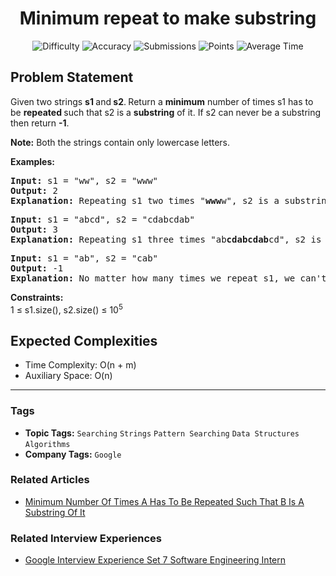 <h1 align="center">Minimum repeat to make substring</h1>

<p align="center">
  <img alt="Difficulty" title="Difficulty" src="https://custom-icon-badges.demolab.com/badge/Difficulty: Medium-1F222E?style=for-the-badge&logoColor=white&logo=fire"/>
  <img alt="Accuracy" title="Accuracy" src="https://custom-icon-badges.demolab.com/badge/Accuracy: 51.22%25-1F222E?style=for-the-badge&logoColor=white&logo=target"/>
  <img alt="Submissions" title="Submissions" src="https://custom-icon-badges.demolab.com/badge/Submissions: 68K+-1F222E?style=for-the-badge&logoColor=white&logo=repo"/>
  <img alt="Points" title="Points" src="https://custom-icon-badges.demolab.com/badge/Points: 4-1F222E?style=for-the-badge&logoColor=white&logo=award"/>
  <img alt="Average Time" title="Average Time" src="https://custom-icon-badges.demolab.com/badge/Average%20Time: N/A-1F222E?style=for-the-badge&logoColor=white&logo=clock"/>
</p>

## Problem Statement

Given two strings <b>s1 </b>and<b> s2</b>.<b> </b>Return a <b>minimum</b> number of times s1 has to be <b>repeated </b>such that s2 is a <b>substring</b> of it. If s2 can never be a substring then return <b>-1</b>.

<b>Note:</b> Both the strings contain only lowercase letters.

<b>Examples:</b>

<pre><b>Input: </b>s1 = "ww", s2 = "www"
<b>Output: </b>2
<b>Explanation: </b>Repeating s1 two times "<b>www</b>w", s2 is a substring of it.</pre>

<pre><b>Input: </b>s1 = "abcd", s2 = "cdabcdab" <br><b>Output: </b>3 <br><b>Explanation: </b>Repeating s1 three times "ab<b>cdabcdab</b>cd", s2 is a substring of it. s2 is not a substring of s1 when it is repeated less than 3 times.</pre>

<pre><b>Input: </b>s1 = "ab", s2 = "cab"
<b>Output: </b>-1
<b>Explanation: </b>No matter how many times we repeat s1, we can't get a string such that s2 is a substring of it.</pre>

<b>Constraints:</b><br>1 ≤ s1.size(), s2.size() ≤ 10<sup>5</sup>

## Expected Complexities
- Time Complexity: O(n + m)
- Auxiliary Space: O(n)

<hr>

### Tags
- **Topic Tags:** `Searching` `Strings` `Pattern Searching` `Data Structures` `Algorithms`
- **Company Tags:** `Google`

### Related Articles
- [Minimum Number Of Times A Has To Be Repeated Such That B Is A Substring Of It](https://www.geeksforgeeks.org/minimum-number-of-times-a-has-to-be-repeated-such-that-b-is-a-substring-of-it/)

### Related Interview Experiences
- [Google Interview Experience Set 7 Software Engineering Intern](https://www.geeksforgeeks.org/google-interview-experience-set-7-software-engineering-intern/?ref=rp)
